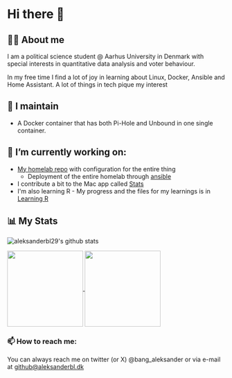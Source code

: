 # Hi there 👋

## 👨‍💻 About me

I am a political science student @ Aarhus University in Denmark with special interests in quantitative data analysis and voter behaviour.

In my free time I find a lot of joy in learning about Linux, Docker, Ansible and Home Assistant. A lot of things in tech pique my interest

## 📌 I maintain

- A Docker container that has both Pi-Hole and Unbound in one single container.

## 🔭 I’m currently working on:

- [My homelab repo](https://github.com/aleksanderbl29/homelab) with configuration for the entire thing
  - Deployment of the entire homelab through [ansible](https://github.com/aleksanderbl29/ansible4homelab)
- I contribute a bit to the Mac app called [Stats](https://github.com/exelban/stats)
- I'm also learning R - My progress and the files for my learnings is in [Learning R](https://github.com/aleksanderbl29/learning-r)

## 📊 My Stats

![aleksanderbl29's github stats](https://github-readme-stats.vercel.app/api?username=aleksanderbl29&show_icons=true&count_private=true&theme=transparent&hide=stars)

<a href="https://github.com/anuraghazra/github-readme-stats">
  <img height=175 align="center" src="https://github-readme-streak-stats.herokuapp.com/?user=?aleksanderbl29&theme=transparent&count_private=true&theme=transparent" />
</a>
<a href="https://github.com/anuraghazra/convoychat">
  <img height=175 align="center" src="https://github-readme-stats.vercel.app/api/top-langs/?username=aleksanderbl29&layout=compact&theme=transparent&card_width=240" />
</a>

### 📫 How to reach me:

You can always reach me on twitter (or X) @bang_aleksander or via e-mail at github@aleksanderbl.dk


<!--
**aleksanderbl29/aleksanderbl29** is a ✨ _special_ ✨ repository because its `README.md` (this file) appears on your GitHub profile.

Here are some ideas to get you started:

- 🔭 I’m currently working on ...
- 🌱 I’m currently learning ...
- 👯 I’m looking to collaborate on ...
- 🤔 I’m looking for help with ...
- 💬 Ask me about ...
- 📫 How to reach me: ...
- 😄 Pronouns: ...
- ⚡ Fun fact: ...
-->

